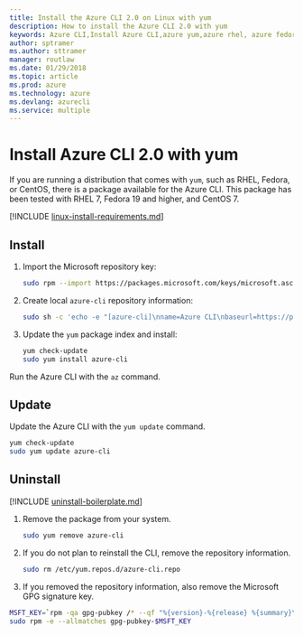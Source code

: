 ```yaml
---
title: Install the Azure CLI 2.0 on Linux with yum
description: How to install the Azure CLI 2.0 with yum
keywords: Azure CLI,Install Azure CLI,azure yum,azure rhel, azure fedora, azure centos
author: sptramer
ms.author: sttramer
manager: routlaw
ms.date: 01/29/2018
ms.topic: article
ms.prod: azure
ms.technology: azure
ms.devlang: azurecli
ms.service: multiple
---
```


# Install Azure CLI 2.0 with yum

If you are running a distribution that comes with `yum`, such as RHEL, Fedora, or CentOS, there is a package available
for the Azure CLI. This package has been tested with RHEL 7, Fedora 19 and higher, and CentOS 7.

[!INCLUDE [linux-install-requirements.md](includes/linux-install-requirements.md)]

## Install

1. Import the Microsoft repository key:

   ```bash
   sudo rpm --import https://packages.microsoft.com/keys/microsoft.asc
   ```

2. Create local `azure-cli` repository information:

   ```bash
   sudo sh -c 'echo -e "[azure-cli]\nname=Azure CLI\nbaseurl=https://packages.microsoft.com/yumrepos/azure-cli\nenabled=1\ngpgcheck=1\ngpgkey=https://packages.microsoft.com/keys/microsoft.asc" > /etc/yum.repos.d/azure-cli.repo'
   ```

3. Update the `yum` package index and install:

   ```bash
   yum check-update
   sudo yum install azure-cli
   ```

Run the Azure CLI with the `az` command.

## Update

Update the Azure CLI with the `yum update` command.

```bash
yum check-update
sudo yum update azure-cli
```

## Uninstall

[!INCLUDE [uninstall-boilerplate.md](includes/uninstall-boilerplate.md)]

1. Remove the package from your system.

   ```bash
   sudo yum remove azure-cli
   ```

2. If you do not plan to reinstall the CLI, remove the repository information.

   ```bash
   sudo rm /etc/yum.repos.d/azure-cli.repo
   ```

3. If you removed the repository information, also remove the Microsoft GPG signature key.

  ```bash
  MSFT_KEY=`rpm -qa gpg-pubkey /* --qf "%{version}-%{release} %{summary}\n" | grep Microsoft | awk '{print $1}'`
  sudo rpm -e --allmatches gpg-pubkey-$MSFT_KEY
  ```
